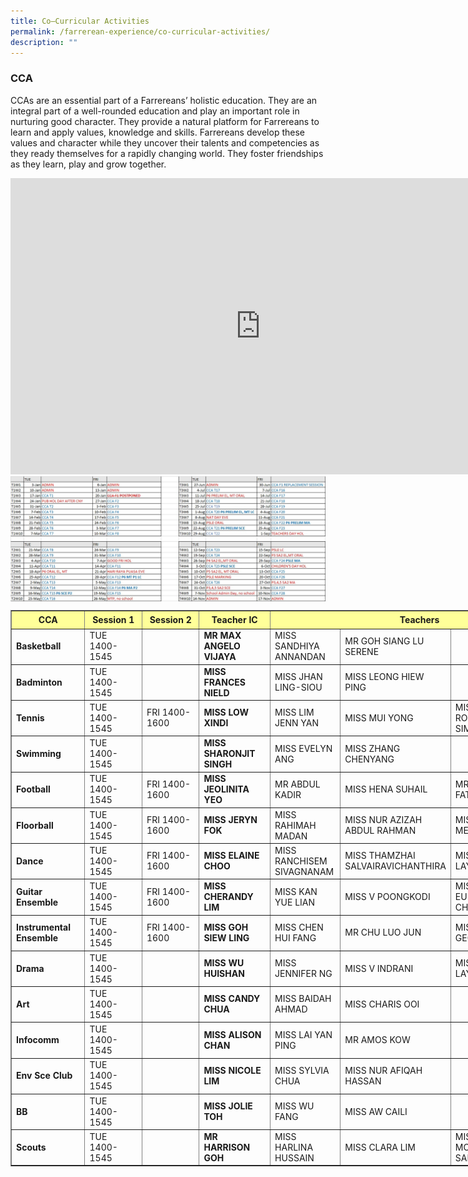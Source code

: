 ```yaml
---
title: Co–Curricular Activities
permalink: /farrerean-experience/co-curricular-activities/
description: ""
---
```

### CCA


CCAs are an essential part of a Farrereans’ holistic education. They are an integral part of a well-rounded education and play an important role in nurturing good character. They provide a natural platform for Farrereans to learn and apply values, knowledge and skills. Farrereans develop these values and character while they uncover their talents and competencies as they ready themselves for a rapidly changing world. They foster friendships as they learn, play and grow together.

<center>
<iframe allowfullscreen="true" height="474" width="800" frameborder="0" src="https://docs.google.com/presentation/d/e/2PACX-1vQ2ULwwMScxUIsW0Sd9P-oDEceA5UIBLlvj95Vf2JHSEZFoAqzCz2rEYMpkAzqqG-zK0Qt7Y7lw1vJW/embed?start=true&amp;loop=true&amp;delayms=3000"></iframe>
<br>
<img align="center" src="/images/2023_cca_schedule_v4.jpeg">
</center>

<style type="text/css">.tg  {border-collapse:collapse;border-color:#93a1a1;border-spacing:0;}
.tg td{background-color:#fdf6e3;border-color:#93a1a1;border-style:solid;border-width:1px;color:#002b36;
  font-family:Arial, sans-serif;font-size:14px;overflow:hidden;padding:10px 5px;word-break:normal;}
.tg th{background-color:#657b83;border-color:#93a1a1;border-style:solid;border-width:1px;color:#fdf6e3;
  font-family:Arial, sans-serif;font-size:14px;font-weight:normal;overflow:hidden;padding:10px 5px;word-break:normal;}
.tg .tg-27gc{background-color:#ffffff;border-color:#000000;font-weight:bold;text-align:left;vertical-align:middle}
.tg .tg-tgze{background-color:#ffffff;border-color:#000000;font-weight:bold;text-align:left;vertical-align:top}
.tg .tg-befh{background-color:#ffffff;border-color:#000000;text-align:left;vertical-align:middle}
.tg .tg-kcwf{background-color:#c0c0c0;border-color:#000000;color:#000000;font-weight:bold;text-align:left;vertical-align:middle}
.tg .tg-dzq5{background-color:#c0c0c0;border-color:#000000;font-weight:bold;text-align:center;vertical-align:middle}
</style>

<table width="892" style="width:895px;" cellspacing="0" cellpadding="0" border="1">
	<colgroup>
		<col>
		<col>
		<col span="2">
		<col>
		<col>
		<col>
		<col>
	</colgroup>
	<tbody>
		<tr height="22">
			<td style="height: 22px; width: 163px; text-align: center; background-color: rgb(255, 255, 153);"><strong>CCA</strong></td>
			<td style="width: 163px; text-align: center; height: 22px; background-color: rgb(255, 255, 153);"><strong>Session 1</strong></td>
			<td style="width: 163px; text-align: center; height: 22px; background-color: rgb(255, 255, 153);"><strong>Session 2</strong></td>
			<td style="width: 163px; text-align: center; height: 22px; background-color: rgb(255, 255, 153);"><strong>Teacher IC</strong></td>
			<td style="width: 163px; text-align: center; height: 22px; background-color: rgb(255, 255, 153);" rowspan="1" colspan="4"><strong>Teachers</strong></td>
		</tr>
		<tr height="33">
			<td style="height:33px;" height="33"><strong>Basketball</strong></td>
			<td>TUE 1400-1545</td>
			<td>&nbsp;</td>
			<td style="width:95px;"><strong>MR MAX ANGELO VIJAYA</strong></td>
			<td style="width:109px;">MISS SANDHIYA ANNANDAN</td>
			<td style="width:109px;">MR GOH SIANG LU SERENE</td>
			<td style="width:109px;">&nbsp;</td>
			<td style="width:116px;">&nbsp;</td>
		</tr>
		<tr height="33">
			<td style="height:33px;" height="33"><strong>Badminton</strong></td>
			<td>TUE 1400-1545</td>
			<td>&nbsp;</td>
			<td style="width:95px;"><strong>MISS FRANCES NIELD</strong></td>
			<td style="width:109px;">MISS JHAN LING-SIOU</td>
			<td style="width:109px;">MISS LEONG HIEW PING</td>
			<td>&nbsp;</td>
			<td>&nbsp;</td>
		</tr>
		<tr height="33">
			<td style="height:33px;" height="33"><strong>Tennis</strong></td>
			<td>TUE 1400-1545</td>
			<td>FRI 1400-1600</td>
			<td style="width:95px;"><strong>MISS LOW XINDI</strong></td>
			<td style="width:109px;">MISS LIM JENN YAN</td>
			<td style="width:109px;">MISS MUI YONG</td>
			<td style="width:109px;">MISS ROCHELLE SIM</td>
			<td style="width:116px;">&nbsp;</td>
		</tr>
		<tr height="33">
			<td style="height:33px;" height="33"><strong>Swimming</strong></td>
			<td>TUE 1400-1545</td>
			<td>&nbsp;</td>
			<td style="width:95px;"><strong>MISS SHARONJIT SINGH</strong></td>
			<td style="width:109px;">MISS EVELYN ANG</td>
			<td style="width:109px;">MISS ZHANG CHENYANG</td>
			<td style="width:109px;">&nbsp;</td>
			<td>&nbsp;</td>
		</tr>
		<tr height="33">
			<td style="height:33px;" height="33"><strong>Football</strong></td>
			<td>TUE 1400-1545</td>
			<td>FRI 1400-1600</td>
			<td style="width:95px;"><strong>MISS JEOLINITA YEO</strong></td>
			<td style="width:109px;">MR ABDUL KADIR</td>
			<td style="width:109px;">MISS HENA SUHAIL</td>
			<td style="width:109px;">MR LEE KIM FATT</td>
			<td>MR RAVINDER SINGH</td>
		</tr>
		<tr height="33">
			<td style="height:33px;" height="33"><strong>Floorball</strong></td>
			<td>TUE 1400-1545</td>
			<td>FRI 1400-1600</td>
			<td style="width:95px;"><strong>MISS JERYN FOK&nbsp;</strong></td>
			<td style="width:109px;">MISS RAHIMAH MADAN</td>
			<td style="width:109px;">MISS NUR AZIZAH ABDUL RAHMAN</td>
			<td style="width:109px;">MISS CHUA MEI HUA</td>
			<td style="width:116px;">MISS VANESSA OH</td>
		</tr>
		<tr height="33">
			<td style="height:33px;" height="33"><strong>Dance</strong></td>
			<td>TUE 1400-1545</td>
			<td>FRI 1400-1600</td>
			<td style="width:95px;"><strong>MISS ELAINE CHOO</strong></td>
			<td style="width:109px;">MISS RANCHISEM SIVAGNANAM</td>
			<td style="width:109px;">MISS THAMZHAI SALVAIRAVICHANTHIRA</td>
			<td style="width:109px;">MISS CHUA LAY PENG</td>
			<td>&nbsp;</td>
		</tr>
		<tr height="33">
			<td style="height:33px;" height="33"><strong>Guitar Ensemble</strong></td>
			<td>TUE 1400-1545</td>
			<td>FRI 1400-1600</td>
			<td style="width:95px;"><strong>MISS CHERANDY LIM</strong></td>
			<td style="width:109px;">MISS KAN YUE LIAN</td>
			<td style="width:109px;">MISS V POONGKODI</td>
			<td style="width:109px;">MISS EUNICE CHEW</td>
			<td>&nbsp;</td>
		</tr>
		<tr height="33">
			<td style="height:33px;" height="33"><strong>Instrumental Ensemble</strong></td>
			<td>TUE 1400-1545</td>
			<td>FRI 1400-1600</td>
			<td style="width:95px;"><strong>MISS GOH SIEW LING</strong></td>
			<td style="width:109px;">MISS CHEN HUI FANG</td>
			<td style="width:109px;">MR CHU LUO JUN</td>
			<td style="width:109px;">MISS TAN GEOK MEI</td>
			<td>MISS PEGGY FOO</td>
		</tr>
		<tr height="32">
			<td style="height:33px;" height="32"><strong>Drama</strong></td>
			<td>TUE 1400-1545</td>
			<td>&nbsp;</td>
			<td style="width:95px;"><strong>MISS WU HUISHAN</strong></td>
			<td style="width:109px;">MISS JENNIFER NG</td>
			<td style="width:109px;">MISS V INDRANI</td>
			<td style="width:109px;">MISS TAN LAY HUA&nbsp;</td>
			<td style="width:116px;">&nbsp;</td>
		</tr>
		<tr height="33">
			<td style="height:33px;" height="33"><strong>Art</strong></td>
			<td>TUE 1400-1545</td>
			<td>&nbsp;</td>
			<td style="width:95px;"><strong>MISS CANDY CHUA</strong></td>
			<td style="width:109px;">MISS BAIDAH AHMAD</td>
			<td style="width:109px;">MISS CHARIS OOI</td>
			<td style="width:109px;">&nbsp;</td>
			<td style="width:116px;">&nbsp;</td>
		</tr>
		<tr height="33">
			<td style="height:33px;" height="33"><strong>Infocomm</strong></td>
			<td>TUE 1400-1545</td>
			<td>&nbsp;</td>
			<td style="width:95px;"><strong>MISS ALISON CHAN</strong></td>
			<td style="width:109px;">MISS LAI YAN PING</td>
			<td style="width:109px;">MR AMOS KOW</td>
			<td style="width:109px;">&nbsp;</td>
			<td>&nbsp;</td>
		</tr>
		<tr height="33">
			<td style="height:33px;" height="33"><strong>Env Sce Club</strong></td>
			<td>TUE 1400-1545</td>
			<td>&nbsp;</td>
			<td style="width:95px;"><strong>MISS NICOLE LIM</strong></td>
			<td style="width:109px;">MISS SYLVIA CHUA</td>
			<td style="width:109px;">MISS NUR AFIQAH HASSAN</td>
			<td style="width:109px;">&nbsp;</td>
			<td>&nbsp;</td>
		</tr>
		<tr height="32">
			<td style="height:33px;" height="32"><strong>BB</strong></td>
			<td>TUE 1400-1545</td>
			<td>&nbsp;</td>
			<td style="width:95px;"><strong>MISS JOLIE TOH</strong></td>
			<td style="width:109px;">MISS WU FANG</td>
			<td style="width:109px;">MISS AW CAILI</td>
			<td style="width:109px;">&nbsp;</td>
			<td style="width:116px;">&nbsp;</td>
		</tr>
		<tr height="33">
			<td style="height:33px;" height="33"><strong>Scouts</strong></td>
			<td>TUE 1400-1545</td>
			<td>&nbsp;</td>
			<td style="width:95px;"><strong>MR HARRISON GOH</strong></td>
			<td style="width:109px;">MISS HARLINA HUSSAIN</td>
			<td style="width:109px;">MISS CLARA LIM</td>
			<td style="width:109px;">MISS MONISHA SAMDAS</td>
			<td>&nbsp;</td>
		</tr>
	</tbody>
</table>